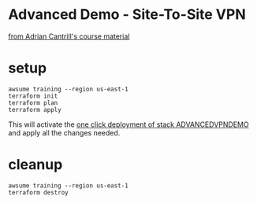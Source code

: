 # Advanced Demo - Site-To-Site VPN

[from Adrian Cantrill's course material](https://github.com/acantril/learn-cantrill-io-labs/tree/master/aws-hybrid-bgpvpn)

# setup

    awsume training --region us-east-1
    terraform init
    terraform plan
    terraform apply

This will activate the [one click deployment of stack ADVANCEDVPNDEMO](https://console.aws.amazon.com/cloudformation/home?region=us-east-1#/stacks/create/review?templateURL=https://learn-cantrill-labs.s3.amazonaws.com/aws-hybrid-bgpvpn/BGPVPNINFRA.yaml&stackName=ADVANCEDVPNDEMO) and apply all the changes needed.

# cleanup

    awsume training --region us-east-1
    terraform destroy

